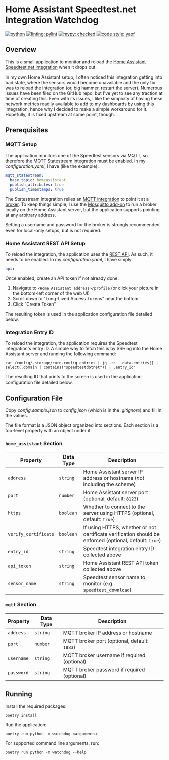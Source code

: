 # Home Assistant Speedtest.net Integration Watchdog

[![python](https://img.shields.io/badge/python-3.10-3776AB.svg?style=flat&logo=python&logoColor=white)](https://www.python.org)
[![linting: pylint](https://img.shields.io/badge/linting-pylint-yellowgreen)](https://github.com/PyCQA/pylint)
[![mypy: checked](https://img.shields.io/badge/mypy-checked-blue)](http://mypy-lang.org/)
[![code style: yapf](https://img.shields.io/badge/code%20style-yapf-blue)](https://github.com/google/yapf)

## Overview

This is a small application to monitor and reload the [Home Assistant Speedtest.net integration](https://www.home-assistant.io/integrations/speedtestdotnet/)
when it drops out.

In my own Home Assistant setup, I often noticed this integration getting into bad state, where the sensors would become
unavailable and the only fix was to reload the integration (or, big hammer, restart the server). Numerous issues have
been filed on the GitHub repo, but I've yet to see any traction at time of creating this. Even with its issues, I
like the simpicity of having these network metrics readily available to add to my dashboards by using this integration,
hence why I decided to make a simple workaround for it. Hopefully, it is fixed upstream at some point, though.

## Prerequisites

### MQTT Setup

The application monitors one of the Speedtest sensors via MQTT, so therefore the [MQTT Statestream integration](https://www.home-assistant.io/integrations/mqtt_statestream/)
must be enabled. In my _configuration.yaml_, I have (like the example):

```yaml
mqtt_statestream:
  base_topic: homeassistant
  publish_attributes: true
  publish_timestamps: true
```

The Statestream integration relies an [MQTT integration](https://www.home-assistant.io/integrations/mqtt/) to point it 
at a [broker](https://www.home-assistant.io/docs/mqtt/broker/). To keep things simple, I use the [Mosquitto add-on](https://github.com/home-assistant/addons/blob/master/mosquitto/DOCS.md)
to run a broker locally on the Home Assistant server, but the application supports pointing at any arbitrary address.

Setting a username and password for the broker is strongly recommended even for local-only setups, but is not required.

### Home Assistant REST API Setup

To reload the integration, the application uses the [REST API](https://developers.home-assistant.io/docs/api/rest/). As
such, it needs to be enabled. In my _configuration.yaml_, I have simply:

```yaml
api:
```

Once enabled, create an API token if not already done:

1. Navigate to `<Home Assistant address>/profile` (or click your picture in the bottom-left corner of the web UI)
2. Scroll down to "Long-Lived Access Tokens" near the bottom
3. Click "Create Token"

The resulting token is used in the application configuration file detailed below.

### Integration Entry ID

To reload the integration, the application requires the Speedtest integration's entry ID. A simple way to fetch this is
by SSHing into the Home Assistant server and running the following command:

```shell
cat /config/.storage/core.config_entries | jq -rc '.data.entries[] | select(.domain | contains("speedtestdotnet")) | .entry_id'
```

The resulting ID that prints to the screen is used in the application configuration file detailed below.

## Configuration File

Copy _config.sample.json_ to _config.json_ (which is in the _.gitignore_) and fill in the values.

The file format is a JSON object organized into sections. Each section is a top-level property with an object under it.

### `home_assistant` Section

| Property             | Data Type | Description |
| -------------------- | --------- | ----------- |
| `address`            | `string`  | Home Assistant server IP address or hostname (_not_ including the scheme) |
| `port`               | `number`  | Home Assistant server port (optional, default: `8123`) |
| `https`              | `boolean` | Whether to connect to the server using HTTPS (optional, default: `true`) |
| `verify_certificate` | `boolean` | If using HTTPS, whether or not certificate verification should be enforced (optional, default: `true`) |
| `entry_id`           | `string`  | Speedtest integration entry ID collected above |
| `api_token`          | `string`  | Home Assistant REST API token collected above |
| `sensor_name`        | `string`  | Speedtest sensor name to monitor (e.g. `speedtest_download`) |

### `mqtt` Section

| Property   | Data Type | Description |
| ---------- | --------- | ----------- |
| `address`  | `string`  | MQTT broker IP address or hostname |
| `port`     | `number`  | MQTT broker port (optional, default: `1883`) |
| `username` | `string`  | MQTT broker username if required (optional) |
| `password` | `string`  | MQTT broker password if required (optional) |

## Running

Install the required packages:

```shell
poetry install
```

Run the application:

```shell
poetry run python -m watchdog <arguments>
```

For supported command line arguments, run:

```shell
poetry run python -m watchdog --help
```
